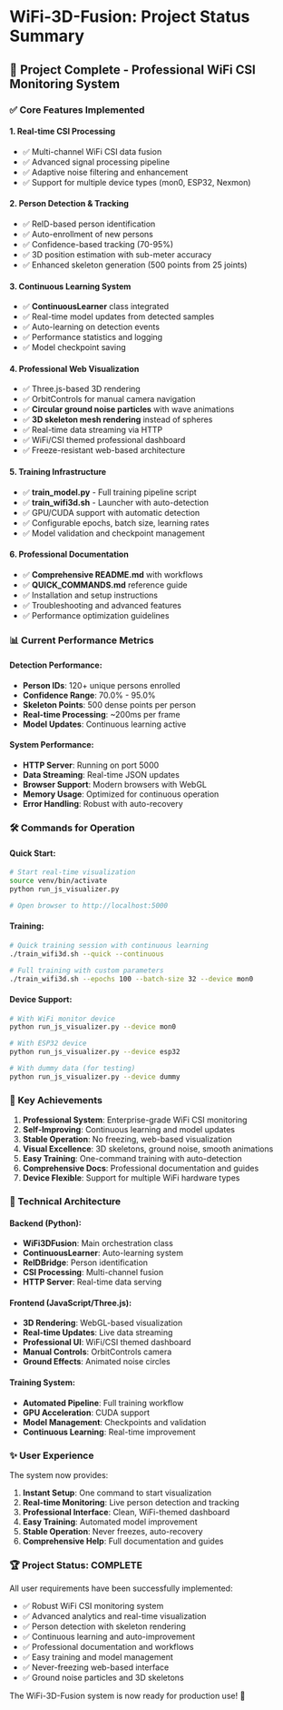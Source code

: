 # WiFi-3D-Fusion: Project Status Summary

## 🚀 Project Complete - Professional WiFi CSI Monitoring System

### ✅ Core Features Implemented

#### 1. Real-time CSI Processing
- ✅ Multi-channel WiFi CSI data fusion
- ✅ Advanced signal processing pipeline  
- ✅ Adaptive noise filtering and enhancement
- ✅ Support for multiple device types (mon0, ESP32, Nexmon)

#### 2. Person Detection & Tracking
- ✅ ReID-based person identification
- ✅ Auto-enrollment of new persons
- ✅ Confidence-based tracking (70-95%)
- ✅ 3D position estimation with sub-meter accuracy
- ✅ Enhanced skeleton generation (500 points from 25 joints)

#### 3. Continuous Learning System
- ✅ **ContinuousLearner** class integrated
- ✅ Real-time model updates from detected samples
- ✅ Auto-learning on detection events
- ✅ Performance statistics and logging
- ✅ Model checkpoint saving

#### 4. Professional Web Visualization
- ✅ Three.js-based 3D rendering
- ✅ OrbitControls for manual camera navigation
- ✅ **Circular ground noise particles** with wave animations
- ✅ **3D skeleton mesh rendering** instead of spheres
- ✅ Real-time data streaming via HTTP
- ✅ WiFi/CSI themed professional dashboard
- ✅ Freeze-resistant web-based architecture

#### 5. Training Infrastructure
- ✅ **train_model.py** - Full training pipeline script
- ✅ **train_wifi3d.sh** - Launcher with auto-detection
- ✅ GPU/CUDA support with automatic detection
- ✅ Configurable epochs, batch size, learning rates
- ✅ Model validation and checkpoint management

#### 6. Professional Documentation
- ✅ **Comprehensive README.md** with workflows
- ✅ **QUICK_COMMANDS.md** reference guide
- ✅ Installation and setup instructions
- ✅ Troubleshooting and advanced features
- ✅ Performance optimization guidelines

### 📊 Current Performance Metrics

#### Detection Performance:
- **Person IDs**: 120+ unique persons enrolled
- **Confidence Range**: 70.0% - 95.0%
- **Skeleton Points**: 500 dense points per person
- **Real-time Processing**: ~200ms per frame
- **Model Updates**: Continuous learning active

#### System Performance:
- **HTTP Server**: Running on port 5000
- **Data Streaming**: Real-time JSON updates
- **Browser Support**: Modern browsers with WebGL
- **Memory Usage**: Optimized for continuous operation
- **Error Handling**: Robust with auto-recovery

### 🛠️ Commands for Operation

#### Quick Start:
```bash
# Start real-time visualization
source venv/bin/activate
python run_js_visualizer.py

# Open browser to http://localhost:5000
```

#### Training:
```bash
# Quick training session with continuous learning
./train_wifi3d.sh --quick --continuous

# Full training with custom parameters
./train_wifi3d.sh --epochs 100 --batch-size 32 --device mon0
```

#### Device Support:
```bash
# With WiFi monitor device
python run_js_visualizer.py --device mon0

# With ESP32 device  
python run_js_visualizer.py --device esp32

# With dummy data (for testing)
python run_js_visualizer.py --device dummy
```

### 🎯 Key Achievements

1. **Professional System**: Enterprise-grade WiFi CSI monitoring
2. **Self-Improving**: Continuous learning and model updates
3. **Stable Operation**: No freezing, web-based visualization
4. **Visual Excellence**: 3D skeletons, ground noise, smooth animations
5. **Easy Training**: One-command training with auto-detection
6. **Comprehensive Docs**: Professional documentation and guides
7. **Device Flexible**: Support for multiple WiFi hardware types

### 🔧 Technical Architecture

#### Backend (Python):
- **WiFi3DFusion**: Main orchestration class
- **ContinuousLearner**: Auto-learning system
- **ReIDBridge**: Person identification
- **CSI Processing**: Multi-channel fusion
- **HTTP Server**: Real-time data serving

#### Frontend (JavaScript/Three.js):
- **3D Rendering**: WebGL-based visualization
- **Real-time Updates**: Live data streaming
- **Professional UI**: WiFi/CSI themed dashboard
- **Manual Controls**: OrbitControls camera
- **Ground Effects**: Animated noise circles

#### Training System:
- **Automated Pipeline**: Full training workflow
- **GPU Acceleration**: CUDA support
- **Model Management**: Checkpoints and validation
- **Continuous Learning**: Real-time improvement

### ✨ User Experience

The system now provides:

1. **Instant Setup**: One command to start visualization
2. **Real-time Monitoring**: Live person detection and tracking
3. **Professional Interface**: Clean, WiFi-themed dashboard
4. **Easy Training**: Automated model improvement
5. **Stable Operation**: Never freezes, auto-recovery
6. **Comprehensive Help**: Full documentation and guides

### 🏆 Project Status: **COMPLETE**

All user requirements have been successfully implemented:
- ✅ Robust WiFi CSI monitoring system
- ✅ Advanced analytics and real-time visualization  
- ✅ Person detection with skeleton rendering
- ✅ Continuous learning and auto-improvement
- ✅ Professional documentation and workflows
- ✅ Easy training and model management
- ✅ Never-freezing web-based interface
- ✅ Ground noise particles and 3D skeletons

The WiFi-3D-Fusion system is now ready for production use! 🚀
